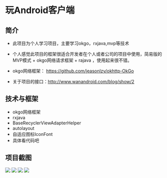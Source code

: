 
# 玩Android客户端 #

## 简介 ##
- 此项目为个人学习项目，主要学习okgo，rxjava,mvp等技术
- 个人感觉此项目的框架很适合开发者在个人或者公司的项目中使用，简易版的MVP模式 + okgo网络请求框架 + rajava ，使用起来很不错。
- okgo网络框架： https://github.com/jeasonlzy/okhttp-OkGo

- 关于项目的接口：http://www.wanandroid.com/blog/show/2

## 技术与框架 ##
- okgo网络框架
- rxjava
- BaseRecyclerViewAdapterHelper
- autolayout
- 自适应图标IconFont
- 具体看代码吧

## 项目截图 ##
![](https://i.imgur.com/6aYMmCS.jpg)
![](https://i.imgur.com/j7PnyXy.jpg)
![](https://i.imgur.com/qyMq7HL.jpg)
![](https://i.imgur.com/YE1rGRo.png)



